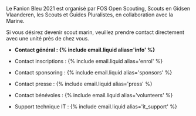 Le Fanion Bleu 2021 est organisé par FOS Open Scouting, Scouts en Gidsen Vlaanderen,
les Scouts et Guides Pluralistes, en collaboration avec la Marine. 

Si vous désirez devenir scout marin, veuillez prendre contact directement avec une unité près de chez vous.

- **Contact général : {% include email.liquid alias='info' %}**

- Contact inscriptions : {% include email.liquid alias='enrol' %}
- Contact sponsoring : {% include email.liquid alias='sponsors' %}
- Contact presse : {% include email.liquid alias='press' %}
- Contact bénévoles : {% include email.liquid alias='volunteers' %}
- Support technique IT : {% include email.liquid alias='it_support' %}
